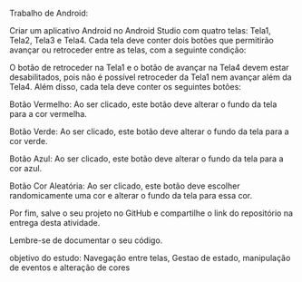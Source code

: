 Trabalho de Android:

Criar um aplicativo Android no Android Studio com quatro telas: Tela1, Tela2, Tela3 e Tela4. Cada tela deve conter dois botões que permitirão avançar ou retroceder entre as telas, com a seguinte condição:

O botão de retroceder na Tela1 e o botão de avançar na Tela4 devem estar desabilitados, pois não é possível retroceder da Tela1 nem avançar além da Tela4.
Além disso, cada tela deve conter os seguintes botões:

Botão Vermelho: Ao ser clicado, este botão deve alterar o fundo da tela para a cor vermelha.

Botão Verde: Ao ser clicado, este botão deve alterar o fundo da tela para a cor verde.

Botão Azul: Ao ser clicado, este botão deve alterar o fundo da tela para a cor azul.

Botão Cor Aleatória: Ao ser clicado, este botão deve escolher randomicamente uma cor e alterar o fundo da tela para essa cor.

Por fim, salve o seu projeto no GitHub e compartilhe o link do repositório na entrega desta atividade.



Lembre-se de documentar o seu código.



objetivo do estudo: Navegação entre telas, Gestao de estado, manipulação de eventos e alteração de cores
